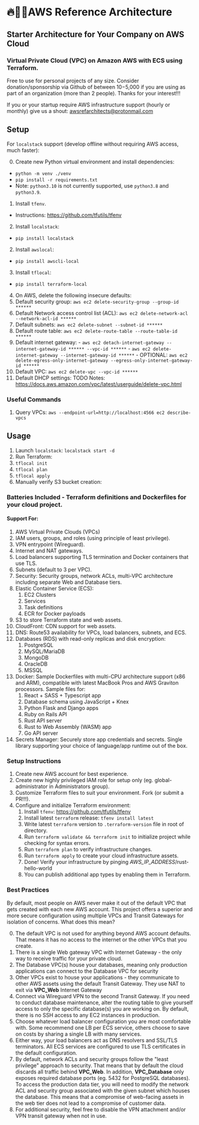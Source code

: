 # 🔥🌲👾AWS Reference Architecture

## Starter Architecture for Your Company on AWS Cloud

### Virtual Private Cloud (VPC) on Amazon AWS with ECS using Terraform.

Free to use for personal projects of any size. Consider donation/sponsorship via Github of between $10-$5,000 if you are using as part of an organization (more than 2 people). Thanks for your interest!!!

If you or your startup require AWS infrastructure support (hourly or monthly) give us a shout: awsrefarchitects@protonmail.com

## Setup

For `localstack` support (develop offline without requiring AWS access, much faster):

0. Create new Python virtual environment and install dependencies:
  - `python -m venv ./venv`
  - `pip install -r requirements.txt`
  - Note: `python3.10` is not currently supported, use `python3.8` and `python3.9`.
1. Install `tfenv`.
  - Instructions: https://github.com/tfutils/tfenv
2. Install `localstack`:
  - `pip install localstack`
2. Install `awslocal`:
  - `pip install awscli-local`
3. Install `tflocal`:
  - `pip install terraform-local`
4. On AWS, delete the following insecure defaults:
  1. Default security group: `aws ec2 delete-security-group --group-id ******`
  2. Default Network access control list (ACL): `aws ec2 delete-network-acl --network-acl-id ******`
  3. Default subnets: `aws ec2 delete-subnet --subnet-id ******`
  4. Default route table: `aws ec2 delete-route-table --route-table-id ******`
  5. Default internet gateway:
    - `aws ec2 detach-internet-gateway --internet-gateway-id ****** --vpc-id ******`
    - `aws ec2 delete-internet-gateway --internet-gateway-id ******`
    - OPTIONAL: `aws ec2 delete-egress-only-internet-gateway --egress-only-internet-gateway-id ******`
  6. Default VPC: `aws ec2 delete-vpc --vpc-id ******`
  7. Default DHCP settings: TODO
Notes: https://docs.aws.amazon.com/vpc/latest/userguide/delete-vpc.html

### Useful Commands

1. Query VPCs:
  `aws --endpoint-url=http://localhost:4566 ec2 describe-vpcs`

## Usage

1. Launch `localstack`: `localstack start -d`
2. Run Terraform:
  1. `tflocal init`
  2. `tflocal plan`
  3. `tflocal apply`
3. Manually verify S3 bucket creation:

### Batteries Included - Terraform definitions and Dockerfiles for your cloud project.

#### Support For:

1. AWS Virtual Private Clouds (VPCs)
2. IAM users, groups, and roles (using principle of least privilege).
3. VPN entrypoint (Wireguard).
4. Internet and NAT gateways.
5. Load balancers supporting TLS termination and Docker containers that use TLS.
6. Subnets (default to 3 per VPC).
7. Security: Security groups, network ACLs, multi-VPC architecture including separate Web and Database tiers.
8. Elastic Container Service (ECS):
    1. EC2 Clusters
    2. Services
    3. Task definitions
    4. ECR for Docker payloads
9. S3 to store Terraform state and web assets.
10. CloudFront: CDN support for web assets.
11. DNS: Route53 availability for VPCs, load balancers, subnets, and ECS.
12. Databases (RDS) with read-only replicas and disk encryption:
    1. PostgreSQL
    2. MySQL/MariaDB
    3. MongoDB
    4. OracleDB
    5. MSSQL
13. Docker: Sample Dockerfiles with multi-CPU architecture support (x86 and ARM), compatible with latest MacBook Pros and AWS Graviton processors. Sample files for:
    1. React + SASS + Typescript app
    2. Database schema using JavaScript + Knex
    3. Python Flask and Django apps
    4. Ruby on Rails API
    5. Rust API server
    6. Rust to Web Assembly (WASM) app
    7. Go API server
14. Secrets Manager: Securely store app credentials and secrets. Single library supporting your choice of language/app runtime out of the box.

### Setup Instructions

1. Create new AWS account for best experience.
2. Create new highly privileged IAM role for setup only (eg. global-administrator in Administrators group).
3. Customize Terraform files to suit your environment. Fork (or submit a PR!!!).
4. Configure and initialize Terraform environment:
    1. Install `tfenv`: https://github.com/tfutils/tfenv
    2. Install latest `terraform` release: `tfenv install latest`
    3. Write latest `terraform` version to `.terraform-version` file in root of directory.
    4. Run `terraform validate && terraform init` to initialize project while checking for syntax errors.
    5. Run `terraform plan` to verify infrastructure changes.
    6. Run `terraform apply` to create your cloud infrastructure assets.
    7. Done! Verify your infrastructure by pinging *AWS_IP_ADDRESS*/rust-hello-world
    8. You can publish additional app types by enabling them in Terraform.

### Best Practices

By default, most people on AWS never make it out of the default VPC that gets created with each new AWS account. This project offers a superior and more secure configuration using multiple VPCs and Transit Gateways for isolation of concerns. What does this mean?

0. The default VPC is not used for anything beyond AWS account defaults. That means it has no access to the internet or the other VPCs that you create.
1. There is a single Web gateway VPC with Internet Gateway - the only way to receive traffic for your private cloud.
2. The Database VPC(s) house your databases, meaning only production applications can connect to the Database VPC for security 
3. Other VPCs exist to house your applications - they communicate to other AWS assets using the default Transit Gateway. They use NAT to exit via **VPC_Web** Internet Gateway 
4. Connect via Wireguard VPN to the second Transit Gateway. If you need to conduct database maintenance, alter the routing table to give yourself access to only the specific database(s) you are working on. By default, there is no SSH access to any EC2 instances in production.
5. Choose whatever load balancer configuration you are most comfortable with. Some recommend one LB per ECS service, others choose to save on costs by sharing a single LB with many services.
6. Either way, your load balancers act as DNS resolvers and SSL/TLS terminators. All ECS services are configured to use TLS certificates in the default configuration. 
7. By default, network ACLs and security groups follow the "least privilege" approach to security. That means that by default the cloud discards all traffic behind **VPC_Web**. In addition, **VPC_Database** only exposes required database ports (eg. 5432 for PostgreSQL databases). To access the production data tier, you will need to modify the network ACL and security group associated with the given subnet which houses the database. This means that a compromise of web-facing assets in the web tier does not lead to a compromise of customer data.
8. For additional security, feel free to disable the VPN attachment and/or VPN transit gateway when not in use.
 
